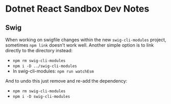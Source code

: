 # Dotnet React Sandbox Dev Notes

## Swig

When working on swigfile changes within the new `swig-cli-modules` project, sometimes `npm link` doesn't work well. Another simple option is to link directly to the directory instead:

- `npm rm swig-cli-modules`
- `npm i -D ../swig-cli-modules`
- In swig-cli-modules: `npm run watchEsm`

And to undo this just remove and re-add the dependency:

- `npm rm swig-cli-modules`
- `npm i -D swig-cli-modules`
